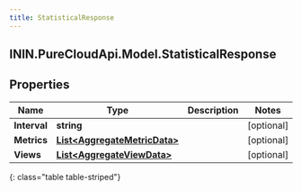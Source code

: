 ```yaml
---
title: StatisticalResponse
---
```

## ININ.PureCloudApi.Model.StatisticalResponse

## Properties

|Name | Type | Description | Notes|
|------------ | ------------- | ------------- | -------------|
| **Interval** | **string** |  | [optional] |
| **Metrics** | [**List&lt;AggregateMetricData&gt;**](AggregateMetricData.html) |  | [optional] |
| **Views** | [**List&lt;AggregateViewData&gt;**](AggregateViewData.html) |  | [optional] |
{: class="table table-striped"}


